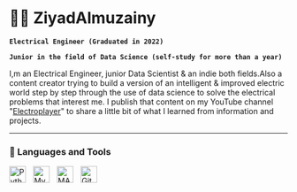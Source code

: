 # :man_technologist: ZiyadAlmuzainy

**`Electrical Engineer (Graduated in 2022)`**

**`Junior in the field of Data Science (self-study for more than a year)`**

I,m an Electrical Engineer, junior Data  Scientist & an indie both fields.Also a content creator trying to build a version of an intelligent & improved electric world step by step through the use of data science to solve the electrical problems that interest me. I publish that content on my YouTube channel "[Electroplayer](https://www.youtube.com/@ziyadAlmuzainy/featured)" to share a little bit of what I learned from information and projects. 

---

### 🧰 Languages and Tools

<img align="left" alt="Python" width="30px" style="padding-right:10px;" src="https://cdn.jsdelivr.net/gh/devicons/devicon/icons/Python/Python original.svg"/>
<img align="left" alt="MySQL" width="30px" style="padding-right:10px;" src="https://cdn.jsdelivr.net/gh/devicons/devicon/icons/MySQL/MySQL-original.svg" />
<img align="left" alt="MATLAB" width="30px" style="padding-right:10px;" src="https://cdn.jsdelivr.net/gh/devicons/devicon/icons/MATLAB/MATLAB-plain.svg" />
<img align="left" alt="GitHub" width="30px" style="padding-right:10px;" src="https://cdn.jsdelivr.net/gh/devicons/devicon/icons/GitHub/GitHub-plain.svg" />
<br />

#
